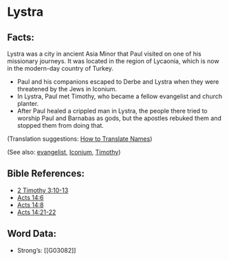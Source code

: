 # Lystra

## Facts:

Lystra was a city in ancient Asia Minor that Paul visited on one of his missionary journeys. It was located in the region of Lycaonia, which is now in the modern-day country of Turkey.

* Paul and his companions escaped to Derbe and Lystra when they were threatened by the Jews in Iconium.
* In Lystra, Paul met Timothy, who became a fellow evangelist and church planter.
* After Paul healed a crippled man in Lystra, the people there tried to worship Paul and Barnabas as gods, but the apostles rebuked them and stopped them from doing that.

(Translation suggestions: [How to Translate Names](../../translate/translate-names))

(See also: [evangelist](../kt/evangelism.md), [Iconium](../names/iconium.md), [Timothy](../names/timothy.md))

## Bible References:

* [2 Timothy 3:10-13](rc://en/tn/help/2ti/03/10)
* [Acts 14:6](rc://en/tn/help/act/14/06)
* [Acts 14:8](rc://en/tn/help/act/14/08)
* [Acts 14:21-22](rc://en/tn/help/act/14/21)

## Word Data:

* Strong’s: [[G03082]]
